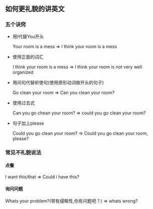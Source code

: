 ## 如何更礼貌的讲英文

### 五个诀窍

- 用I代替You开头

  Your room is a mess => I think your room is a mess

- 使用正面的词汇

   I think your room is a mess => I think your room is not very well organized

- 用问句代替祈使句(使用原形动词做开头的句子)

  Go clean your room => Can you clean your room?

- 使用过去式

  Can you go chean your room? => could you go clean your room?

- 句子加上please

  Could you go clean your room? => Could you go clean your room, please?

### 常见不礼貌说法

#### 点餐

I want this/that => Could i have this?

#### 询问问题

Whats your problem?(带有侵略性,你有问题吧？) =>  whats wrong?



 